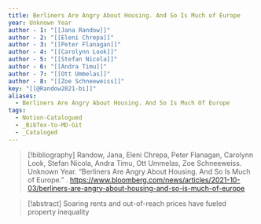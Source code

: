 ```yaml
---
title: Berliners Are Angry About Housing. And So Is Much of Europe
year: Unknown Year
author - 1: "[[Jana Randow]]"
author - 2: "[[Eleni Chrepa]]"
author - 3: "[[Peter Flanagan]]"
author - 4: "[[Carolynn Look]]"
author - 5: "[[Stefan Nicola]]"
author - 6: "[[Andra Timu]]"
author - 7: "[[Ott Ummelas]]"
author - 8: "[[Zoe Schneeweiss]]"
key: "[[@Randow2021-bi]]"
aliases:
  - Berliners Are Angry About Housing. And So Is Much Of Europe
tags:
  - Notion-Catalogued
  - _BibTex-to-MD-Git
  - _Cataloged
---
```


> [!bibliography]
> Randow, Jana, Eleni Chrepa, Peter Flanagan, Carolynn Look, Stefan Nicola, Andra Timu, Ott Ummelas, Zoe Schneeweiss. Unknown Year. “Berliners Are Angry About Housing. And So Is Much of Europe.” . https://www.bloomberg.com/news/articles/2021-10-03/berliners-are-angry-about-housing-and-so-is-much-of-europe

> [!abstract]
> Soaring rents and out-of-reach prices have fueled property inequality